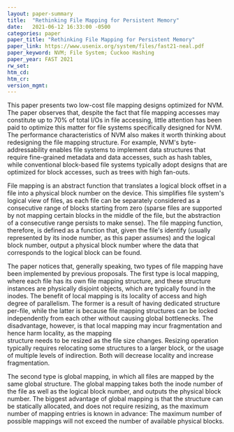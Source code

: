 ```yaml
---
layout: paper-summary
title:  "Rethinking File Mapping for Persistent Memory"
date:   2021-06-12 16:33:00 -0500
categories: paper
paper_title: "Rethinking File Mapping for Persistent Memory"
paper_link: https://www.usenix.org/system/files/fast21-neal.pdf
paper_keyword: NVM; File System; Cuckoo Hashing
paper_year: FAST 2021
rw_set:
htm_cd:
htm_cr:
version_mgmt:
---
```


This paper presents two low-cost file mapping designs optimized for NVM. The paper observes that, despite the 
fact that file mapping accesses may constitute up to 70% of total I/Os in file accessing, little attention has been
paid to optimize this matter for file systems specifically designed for NVM.
The performance characteristics of NVM also makes it worth thinking about redesigning the file mapping structure.
For example, NVM's byte-addressability enables file systems to implement data structures that require fine-grained
metadata and data accesses, such as hash tables, while conventional block-based file systems typically adopt designs
that are optimized for block accesses, such as trees with high fan-outs. 

File mapping is an abstract function that translates a logical block offset in a file into a physical block
number on the device. This simplifies file system's logical view of files, as each file can be separately considered
as a consecutive range of blocks starting from zero (sparse files are supported by not mapping certain blocks in the
middle of the file, but the abstraction of a consecutive range persists to make sense).
The file mapping function, therefore, is defined as a function that, given the file's identify (usually represented
by its inode number, as this paper assumes) and the logical block number, output a physical block number where the 
data that corresponds to the logical block can be found. 

The paper notices that, generally speaking, two types of file mapping have been implemented by previous proposals.
The first type is local mapping, where each file has its own file mapping structure, and these structure instances
are physically disjoint objects, which are typically found in the inodes. 
The benefit of local mapping is its locality of access and high degree of parallelism.
The former is a result of having dedicated structure per-file, while the latter is because file mapping
structures can be locked independently from each other without causing global bottlenecks.
The disadvantage, however, is that local mapping may incur fragmentation and hence harm locality, as the mapping  
structure needs to be resized as the file size changes. Resizing operation typically requires relocating some 
structures to a larger block, or the usage of multiple levels of indirection. 
Both will decrease locality and increase fragmentation.

The second type is global mapping, in which all files are mapped by the same global structure. The global mapping 
takes both the inode number of the file as well as the logical block number, and outputs the physical block number.
The biggest advantage of global mapping is that the structure can be statically allocated, and does not require 
resizing, as the maximum number of mapping entries is known in advance: The maximum number of possible mappings
will not exceed the number of available physical blocks.
